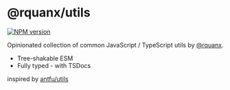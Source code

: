 # @rquanx/utils

[![NPM version](https://img.shields.io/npm/v/@rquanx/utils?color=a1b858&label=)](https://www.npmjs.com/package/@rquanx/utils)

Opinionated collection of common JavaScript / TypeScript utils by [@rquanx](https://github.com/rquanx).

- Tree-shakable ESM
- Fully typed - with TSDocs


inspired by [antfu/utils](https://github.com/antfu/utils)
